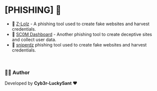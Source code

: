 # [PHISHING] 🎣

- 🔗 [Z-Lolz](https://z-lolz.com/) - A phishing tool used to create fake websites and harvest credentials.
- 🔗 [SC0M Dashboard](https://sc0m.com/dashboard) - Another phishing tool to create deceptive sites and collect user data.
- 🔗 [sniperdz](https://www.sniperdz.com/)  phishing tool used to create fake websites and harvest credentials.


<br>

### 👨‍💻 Author  
Developed by **Cyb3r-LuckySant** ❤️
